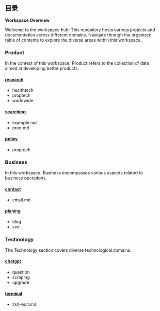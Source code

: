 ## 目录

**Workspace Overview**

Welcome to the workspace hub! This repository hosts various projects and documentation across different domains. Navigate through the organized table of contents to explore the diverse areas within this workspace.

### Product

In the context of this workspace, Product refers to the collection of data aimed at developing better products.

#### [**research**](https://github.com/user123/workspace/tree/main/research)
- healthtech
- proptech
- worldwide

#### [**searching**](https://github.com/user123/workspace/tree/main/searching)
- example.md
- prod.md

#### [**policy**](https://github.com/user123/workspace/tree/main/policy)
- proptech

### Business

In this workspace, Business encompasses various aspects related to business operations.

#### [**contact**](https://github.com/user123/workspace/tree/main/business/contact)
- email.md

#### [**planing**](https://github.com/user123/workspace/tree/main/business/planing)
- blog
- seo

### Technology

The Technology section covers diverse technological domains.

#### [**chatgpt**](https://github.com/user123/workspace/tree/main/chatgpt)
- question
- scraping
- upgrade

#### [**terminal**](https://github.com/user123/workspace/tree/main/terminal)
- zsh-edit.md 
